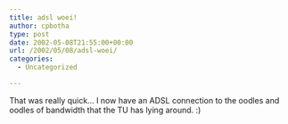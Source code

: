 ```yaml
---
title: adsl woei!
author: cpbotha
type: post
date: 2002-05-08T21:55:00+00:00
url: /2002/05/08/adsl-woei/
categories:
  - Uncategorized

---
```

That was really quick… I now have an ADSL connection to the oodles and oodles of bandwidth that the TU has lying around. :)

